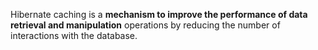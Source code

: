 Hibernate caching is a **mechanism to improve the performance of data retrieval and manipulation** operations by reducing the number of interactions with the database.
